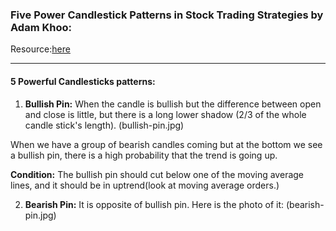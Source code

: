 ### Five Power Candlestick Patterns in Stock Trading Strategies by Adam Khoo:

Resource:[here](https://www.youtube.com/watch?v=hoGkfzJeR6A)

---
#### 5 Powerful Candlesticks patterns:

1) __Bullish Pin:__ When the candle is bullish but the difference between open and close is little, but there is a long lower shadow (2/3 of the whole candle stick's length). (bullish-pin.jpg)

When we have a group of bearish candles coming but at the bottom we see a bullish pin, there is a high probability that the trend is going up.

__Condition:__ The bullish pin should cut below one of the moving average lines, and it should be in uptrend(look at moving average orders.)


2) __Bearish Pin:__ It is opposite of bullish pin. Here is the photo of it: (bearish-pin.jpg)
